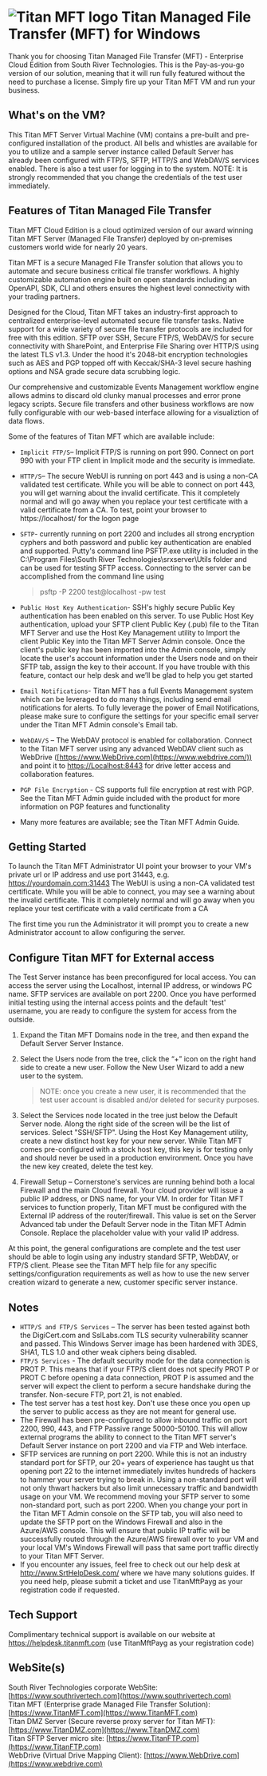 # <img src="https://southrivertech.com/software/nextgen/titanmft/titanmft48.png" alt="Titan MFT logo"> Titan Managed File Transfer (MFT) for Windows</img>

Thank you for choosing Titan Managed File Transfer (MFT) - Enterprise Cloud Edition from South River Technologies. This is the Pay-as-you-go version of our solution, meaning that it will run fully featured without the need to purchase a license. Simply fire up your Titan MFT VM and run your business.

## What's on the VM?

This Titan MFT Server Virtual Machine (VM) contains a pre-built and pre-configured installation of the product. All bells and whistles are available for you to utilize and a sample server instance called Default Server has already been configured with FTP/S, SFTP, HTTP/S and WebDAV/S services enabled. There is also a test user for logging in to the system. NOTE: It is strongly recommended that you change the credentials of the test user immediately.

## Features of Titan Managed File Transfer

Titan MFT Cloud Edition is a cloud optimized version of our award winning Titan MFT Server (Managed File Transfer) deployed by on-premises customers world wide for nearly 20 years.

Titan MFT is a secure Managed File Transfer solution that allows you to automate and secure business critical file transfer workflows. A highly customizable automation engine built on open standards including an OpenAPI, SDK, CLI and others ensures the highest level connectivity with your trading partners.

Designed for the Cloud, Titan MFT takes an industry-first approach to centralized enterprise-level automated secure file transfer tasks. Native support for a wide variety of secure file transfer protocols are included for free with this edition. SFTP over SSH, Secure FTP/S, WebDAV/S for secure connectivity with SharePoint, and Enterprise File Sharing over HTTP/S using the latest TLS v1.3. Under the hood it's 2048-bit encryption technologies such as AES and PGP topped off with Keccak/SHA-3 level secure hashing options and NSA grade secure data scrubbing logic.

Our comprehensive and customizable Events Management workflow engine allows admins to discard old clunky manual processes and error prone legacy scripts. Secure file transfers and other business workflows are now fully configurable with our web-based interface allowing for a visualiztion of data flows.

Some of the features of Titan MFT which are available include:

- `Implicit FTP/S`– Implicit FTP/S is running on port 990. Connect on port 990 with your FTP client in Implicit mode and the security is immediate.
- `HTTP/S`– The secure WebUI is running on port 443 and is using a non-CA validated test certificate. While you will be able to connect on port 443, you will get warning about the invalid certificate. This it completely normal and will go away when you replace your test certificate with a valid certificate from a CA. To test, point your browser to https://localhost/ for the logon page
- `SFTP`- currently running on port 2200 and includes all strong encryption cyphers and both password and public key authentication are enabled and supported. Putty's command line PSFTP.exe utility is included in the C:\Program Files\South River Technologies\srxserver\Utils folder and can be used for testing SFTP access. Connecting to the server can be accomplished from the command line using

  > psftp -P 2200 test@localhost -pw test
  >
- `Public Host Key Authentication`- SSH's highly secure Public Key authentication has been enabled on this server. To use Public Host Key authentication, upload your SFTP client Public Key (.pub) file to the Titan MFT Server and use the Host Key Management utility to Import the client Public Key into the Titan MFT Server Admin console. Once the client's public key has been imported into the Admin console, simply locate the user's account information under the Users node and on their SFTP tab, assign the key to their account. If you have trouble with this feature, contact our help desk and we’ll be glad to help you get started
- `Email Notifications`- Titan MFT has a full Events Management system which can be leveraged to do many things, including send email notifications for alerts. To fully leverage the power of Email Notifications, please make sure to configure the settings for your specific email server under the Titan MFT Admin console's Email tab.
- `WebDAV/S` – The WebDAV protocol is enabled for collaboration. Connect to the
  Titan MFT server using any advanced WebDAV client such as WebDrive ([https://www.WebDrive.com](https://www.webdrive.com/))
  and point it to [https://Localhost:8443](https://localhost:8443/)
  for drive letter access and collaboration features.
- `PGP File Encryption` - CS supports full file encryption at rest with PGP. See the Titan MFT Admin guide included with the product for more information
  on PGP features and functionality
- Many more features are available; see the Titan MFT Admin Guide.

## Getting Started

To launch the Titan MFT Administrator UI point your browser to your VM's private url or IP address and use port 31443, e.g. https://yourdomain.com:31443 The WebUI is using a non-CA validated test certificate. While you will be able to connect, you may see a warning about the invalid certificate. This it completely normal and will go away when you replace your test certificate with a valid certificate from a CA

The first time you run the Administrator it will prompt you to create a new Administrator account to allow configuring the server.

## Configure Titan MFT for External access

The Test Server instance has been preconfigured for local access. You can access the server using the Localhost, internal IP address, or windows PC name. SFTP services are available on port 2200. Once you have performed initial testing using the internal access points and the default 'test' username, you are ready to configure the system for access from the outside.

1. Expand the Titan MFT Domains node in the tree, and then expand the Default Server Server Instance.
2. Select the Users node from the tree, click the “+” icon on the right hand side to create a new user. Follow the New User Wizard to add a new user to the system.

   > NOTE: once you create a new user, it is recommended that the test user account is disabled and/or deleted for security purposes.

3. Select the Services node located in the tree just below the Default Server node. Along the right side of the screen will be the list of services. Select "SSH/SFTP". Using the Host Key Management utility, create a new distinct host key for your new server. While Titan MFT comes pre-configured with a stock host key, this key is for testing only and should never be used in a production environment. Once you have the new key created, delete the test key.
4. Firewall Setup – Cornerstone's services are running behind both a local Firewall and the main Cloud firewall. Your cloud provider will issue a public IP address, or DNS name, for your VM. In order for Titan MFT services to function properly, Titan MFT must be configured with the External IP address of the router/firewall. This value is set on the Server Advanced tab under the Default Server node in the Titan MFT Admin Console. Replace the placeholder value with your valid IP address.

At this point, the general configurations are complete and the test user should be able to login using any industry standard SFTP, WebDAV, or FTP/S client.  Please see the Titan MFT help file for any specific settings/configuration requirements as well as how to use the new server creation wizard to generate a new, customer specific server instance.

## Notes

- `HTTP/S and FTP/S Services` – The server has been tested against both the DigiCert.com and SslLabs.com TLS security vulnerability scanner and passed. This Windows Server image has been hardened with 3DES, SHA1, TLS 1.0 and other weak ciphers being disabled.
- `FTP/S Services` - The default security mode for the data connection is PROT P. This means that if your FTP/S client does not specify PROT P or PROT C before opening a data connection, PROT P is assumed and the server will expect the client to perform a secure handshake during the transfer. Non-secure FTP, port 21, is not enabled.
- The test server has a test host key. Don't use these once you open up the server to public access as they are not meant for general use.
- The Firewall has been pre-configured to allow inbound traffic on port 2200, 990, 443, and FTP Passive range 50000-50100. This will allow external programs the ability to connect to the Titan MFT server's Default Server instance on port 2200 and via FTP and Web interface.
- SFTP services are running on port 2200. While this is not an industry standard port for SFTP, our 20+ years of experience has taught us that opening port 22 to the internet immediately invites hundreds of hackers to hammer your server trying to break in. Using a non-standard port will not only thwart hackers but also limit unnecessary traffic and bandwidth usage on your VM. We recommend moving your SFTP server to some non-standard port, such as port 2200. When you change your port in the Titan MFT Admin console on the SFTP tab, you will also need to update the SFTP port on the Windows Firewall and also in the Azure/AWS console. This will ensure that public IP traffic will be successfully routed through the Azure/AWS firewall over to your VM and your local VM's Windows Firewall will pass that same port traffic directly to your Titan MFT Server.
- If you encounter any issues, feel free to check out our help desk at http://www.SrtHelpDesk.com/ where we have many solutions guides. If you need help, please submit a ticket and use TitanMftPayg as your registration code if requested.

## Tech Support

Complimentary technical support is available on our website at https://helpdesk.titanmft.com (use TitanMftPayg as your registration code)

## WebSite(s)

South River Technologies corporate WebSite:  [https://www.southrivertech.com](https://www.southrivertech.com)<br />
Titan MFT (Enterprise grade Managed File Transfer Solution): [https://www.TitanMFT.com](https://www.TitanMFT.com)<br />
Titan DMZ Server (Secure reverse proxy server for Titan MFT): [https://www.TitanDMZ.com](https://www.TitanDMZ.com)<br />
Titan SFTP Server micro site: [https://www.TitanFTP.com](https://www.TitanFTP.com)<br />
WebDrive (Virtual Drive Mapping Client): [https://www.WebDrive.com](https://www.webdrive.com)<br />